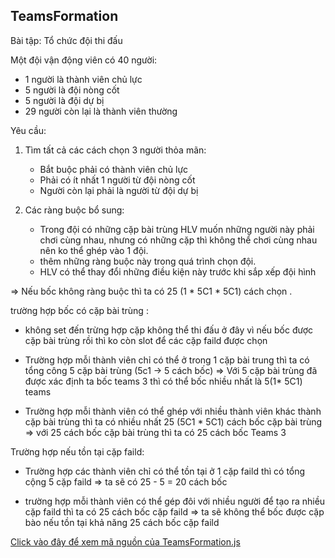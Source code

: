 ## TeamsFormation


Bài tập: Tổ chức đội thi đấu

Một đội vận động viên có 40 người:
- 1 người là thành viên chủ lực 
- 5 người là đội nòng cốt 
- 5 người là đội dự bị 
- 29 người còn lại là thành viên thường

Yêu cầu:
1. Tìm tất cả các cách chọn 3 người thỏa mãn:
   - Bắt buộc phải có thành viên chủ lực
   - Phải có ít nhất 1 người từ đội nòng cốt
   - Người còn lại phải là người từ đội dự bị

2. Các ràng buộc bổ sung:
   - Trong đội có những cặp bài trùng HLV muốn những người này phải chơi cùng nhau, nhưng có những cặp thì không thể chơi cùng nhau nên ko thể ghép vào 1 đội.
   - thêm những ràng buộc này trong quá trình chọn đội. 
   - HLV có thể thay đổi những điều kiện này trước khi sắp xếp đội hình

=> Nếu bốc không ràng buộc thì ta có 25 (1 * 5C1 * 5C1) cách chọn . 


trường hợp bốc có cặp bài trùng : 

* không set đến trừng hợp cặp không thể thi đấu ở đây vì nếu bốc được cặp bài trùng rồi thì ko còn slot để các cặp faild được chọn

- Trường hợp mỗi thành viên chỉ có thể ở trong 1 cặp bài trung thì ta có tổng công 5 cặp bài trùng  (5c1 -> 5 cách bốc) 
=> Với 5 cặp bài trùng đã được xác định ta bốc teams 3 thì có thể bốc nhiều nhất là 5(1* 5C1) teams

- Trường hợp mỗi thành viên có thể ghép với nhiều thành viên khác thành cặp bài trùng thì ta có nhiều nhất 25 (5C1 * 5C1) cách bốc cặp bài trùng 
=> với 25 cách bốc cặp bài trùng thì ta có 25 cách bốc Teams 3

Trường hợp nếu tồn tại cặp faild:

- Trường hợp các thành viên chỉ có thể tồn tại ở 1 cặp faild thì có tổng cộng 5 cặp faild
=> ta sẽ có 25 - 5 =  20 cách bốc

- trường hợp mỗi thành viên có thể gép đôi với nhiều người để tạo ra nhiều cặp faild thì ta có 25 cách bốc cặp faild
=> ta sẽ không thể bốc được cặp bào nếu tồn tại khả năng 25 cách bốc cặp faild


[Click vào đây để xem mã nguồn của TeamsFormation.js](src/teamsFormation/index.js)